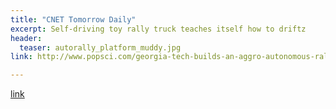 ```yaml
---
title: "CNET Tomorrow Daily"
excerpt: Self-driving toy rally truck teaches itself how to driftz
header:
  teaser: autorally_platform_muddy.jpg
link: http://www.popsci.com/georgia-tech-builds-an-aggro-autonomous-rally-car

---
```


[link](#)
